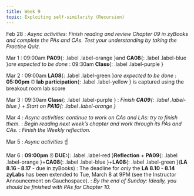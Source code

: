 ```yaml
---
title: Week 9
topic: Exploiting self-similarity (Recursion)
---
```

Feb 28
 : _Async activities: Finish reading and review Chapter 09 in zyBooks and complete the PAs and CAs.
Test your understanding by taking the Practice Quiz._

Mar 1
 : 09:00am **PA09**{: .label .label-orange }and **CA08**{: .label .label-blue }_are expected to be done_
 : 09:30am **Class**{: .label .label-purple }

Mar 2
 : 09:00am **LA08**{: .label .label-green }_are expected to be done_
 : **05:00pm** ⏰  **lab participation**{: .label .label-yellow } is captured using the breakout room lab score

Mar 3
 : 09:30am **Class**{: .label .label-purple }
 : _Finish **CA09**{: .label .label-blue } + Start on **PA10**{: .label .label-orange }_

Mar 4
 : _Async activities: continue to work on CAs and LAs: try to finish them._
 : _Begin reading next week’s chapter and work through its PAs and CAs._
 : _Finish the Weekly reflection._

Mar 5
 : _Async activities_ ☝️ 

Mar 6
 : **09:00pm** ⏰  **DUE:**{: .label .label-red }**Reflection** + **PA09**{: .label .label-orange }+**CA08**{: .label .label-blue }+**LA08**{: .label .label-green }(**LA 8.16 - 8.17** - due in zyBooks)
 : The deadline for _only_ the **LA 8.10 - 8.14 zyLabs** has been extended to Tue, March 8 at 9PM (see the Instructor Announcement on Gauchospace).
 : _By the end of Sunday: Ideally, you should be finished with PAs for Chapter 10._

